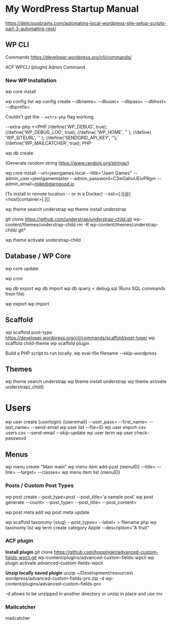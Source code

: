 # My WordPress Startup Manual

https://deliciousbrains.com/automating-local-wordpress-site-setup-scripts-part-3-automating-rest/


## WP CLI

Commands https://developer.wordpress.org/cli/commands/

ACF WPCLI (plugin)
Admin Command 

### New WP Installation

wp core install

wp config list
wp config create --dbname= --dbuser= --dbpass= --dbhost= --dbprefix=

Couldn't get the `--extra-php` flag working.

 --extra-php <<PHP 
//define('WP_DEBUG', true);
//define('WP_DEBUG_LOG', true);
//define( 'WP_HOME', '' );
//define( 'WP_SITEURL', '' );
//define('SENDGRID_API_KEY', '');`
//define('WP_MAILCATCHER', true);
PHP

wp db create 

(Generate random string https://www.random.org/strings/)

wp core install --url=jawngames.local --title="Jawn Games" --admin_user=jawngamemaster --admin_password=C3wGahuUEivPRgm --admin_email=mike@darngood.io

(To install in remote location -- or in a Docker)
--ssh=[<scheme>:][<user>@]<host\|container>[:<port>][<path>]

wp theme search understrap
wp theme install understrap 

git clone https://github.com/understrap/understrap-child.git wp-content/themes/understrap-child
rm -R wp-content/themes/understrap-child/.git*

wp theme activate understrap-child

## Database / WP Core

wp core update

wp cron

wp db export
wp db import
wp db query < debug.sql (Runs SQL commands from file)

wp export
wp import

## Scaffold

wp scaffold post-type  https://developer.wordpress.org/cli/commands/scaffold/post-type/
wp scaffold child-theme
wp scaffold plugin

Build a PHP script to run locally.
wp eval-file filename --skip-wordpress

## Themes 

wp theme search understrap
wp theme install understrap 
wp theme activate understrap(_child)

# Users 

wp user create {userlogin} {useremail} --user_pass= --first_name= --last_name= --send-email
wp user list --file=ID
wp user import-csv users.csv --send-email --skip-update
wp user term
wp user check-password 

## Menus

wp menu create "Main main"
wp menu item add-post {menuID} --title= --link= --target= --classes=
wp menu item list {menuID}

### Posts / Custom Post Types

wp post create --post_type=post --post_title='a sample post'
wp post generate --count= --post_type= --post_title= --post_content= 

wp post meta add
wp post meta update 

wp scaffold taxonomy {slug} --post_types= --label= > filename.php
wp taxonomy list 
wp term create category Apple --description="A fruit"


### ACF plugin

**Install plugin**
git clone https://github.com/hoppinger/advanced-custom-fields-wpcli.git wp-content/plugins/advanced-custom-fields-wpcli
wp plugin activate advanced-custom-fields-wpcli

**Unzip locally saved plugin**
unzip ~/Development/resources\ wordpress/advanced-custom-fields-pro.zip -d wp-content/plugins/advanced-custom-fields-pro

-d allows to be unzipped in another directory
or unzip in place and use mv


### Mailcatcher
mailcatcher



